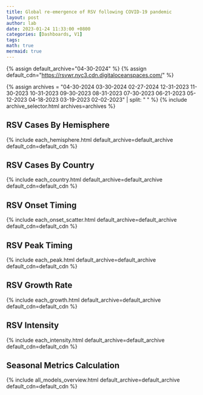 ```yaml
---
title: Global re-emergence of RSV following COVID-19 pandemic
layout: post
author: lab
date: 2023-01-24 11:33:00 +0800
categories: [Dashboards, V1]
tags:
math: true
mermaid: true
---
```


{% assign default_archive="04-30-2024" %}
{% assign default_cdn="https://rsvwr.nyc3.cdn.digitaloceanspaces.com/" %}

{% assign archives = "04-30-2024 03-30-2024 02-27-2024 12-31-2023 11-30-2023 10-31-2023 09-30-2023 08-31-2023 07-30-2023 06-21-2023 05-12-2023 04-18-2023 03-19-2023 02-02-2023" | split: " " %}
{% include archive_selector.html archives=archives %}

## RSV Cases By Hemisphere
{% include each_hemisphere.html default_archive=default_archive default_cdn=default_cdn %}

## RSV Cases By Country
{% include each_country.html default_archive=default_archive default_cdn=default_cdn %}

## RSV Onset Timing
{% include each_onset_scatter.html default_archive=default_archive default_cdn=default_cdn %}

## RSV Peak Timing
{% include each_peak.html default_archive=default_archive default_cdn=default_cdn %}

## RSV Growth Rate
{% include each_growth.html default_archive=default_archive default_cdn=default_cdn %}

## RSV Intensity
{% include each_intensity.html default_archive=default_archive default_cdn=default_cdn %}

## Seasonal Metrics Calculation
{% include all_models_overview.html default_archive=default_archive default_cdn=default_cdn %}
